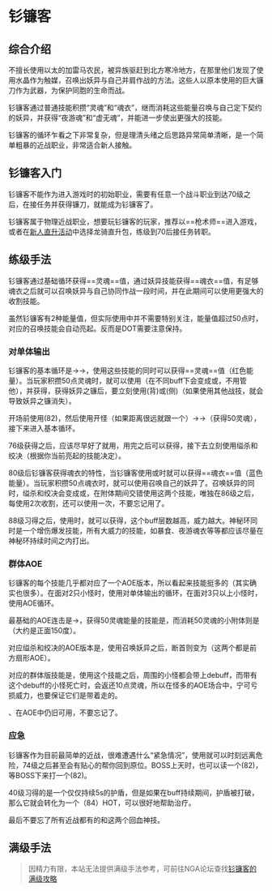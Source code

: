 # 钐镰客
<FloatTOC />

## 综合介绍

不擅长使用以太的加雷马农民，被异族驱赶到北方寒冷地方，在那里他们发现了使用水晶作为触媒，召唤出妖异与自己并肩作战的方法。这些人以原本使用的巨大镰刀作为武器，为保护同胞的生命而战。

钐镰客通过普通技能积攒“灵魂”和“魂衣”，继而消耗这些能量召唤与自己定下契约的妖异，并获得“夜游魂”和“虚无魂”，并能进一步使出更强大的技能。

钐镰客的循环乍看之下非常复杂，但是理清头绪之后思路异常简单清晰，是一个简单粗暴的近战职业，非常适合新人接触。

## 钐镰客入门

钐镰客不能作为进入游戏时的初始职业，需要有任意一个战斗职业到达70级之后，在<Pos name="乌尔达哈现世回廊" :x="12.8" :y="8.6" />接任务<quest name="何谓钐镰客"  type="plus"/>并获得镰刀，就能成为钐镰客了。

钐镰客属于物理近战职业，想要玩钐镰客的玩家，推荐以==枪术师==进入游戏，或者在[新人直升活动](/before/pay.md#萌新招待领多重福利)中选择龙骑直升包，练级到70后接任务转职。

## 练级手法

钐镰客通过基础循环获得==灵魂==值，通过妖异技能获得==魂衣==值，有足够魂衣之后就可以召唤妖异与自己协同作战一段时间，并在此期间可以使用更强大的收割技能。

虽然钐镰客有2种能量值，但实际使用中并不需要特别关注，能量值超过50点时，对应的召唤技能会自动亮起。反而是<Status :id="2586" name="死亡烙印" />DOT需要注意保持。

### 对单体输出

钐镰客的基本循环是<Action name="切割" />→<Action name="增盈切割" />→<Action name="地狱切割" />，使用这些技能的同时可以获得==灵魂==值（红色能量）。当玩家积攒50点灵魂时，就可以使用<Action name="隐匿挥割" />（在不同buff下会变成<Action name="绞决爪" />或<Action name="缢杀爪" />，不用管他），并获得<Status :id="2587" name="妖异之镰" />，获得妖异之镰后，要立刻使用<Action name="缢杀" />(背)或<Action name="绞决" />(侧)（如果使用其他战技，就会导致妖异之镰消失）。

开场前使用<Action name="播魂种" />(82)，然后使用<Action name="勾刃" />开怪（如果距离很远就跟一个<Action name="地狱入境" />）→<Action name="死亡之影" />→<Action name="灵魂切割" />（获得50灵魂），接下来进入基本循环。

76级获得<Action name="暴食" />之后，应该尽早好了就用，用完之后可以获得<Status :id="2587" name="妖异之镰" :stack="1" />，接下去立刻使用缢杀和绞决（根据你当前亮起的技能决定）。

80级后钐镰客获得魂衣的特性，当钐镰客使用<Action name="缢杀" />或<Action name="绞决" />时就可以获得==魂衣==值（蓝色能量）。当玩家积攒50点魂衣时，就可以使用<Action name="夜游魂衣" />召唤自己的妖异了。召唤妖异的同时，缢杀和绞决会变成<Action name="虚无收割" />或<Action name="交错收割" />，在附体期间交错使用这两个技能，唯独在86级之后，每使用2次收割，还可以使用一次<Action name="夜游魂切割" />，不要忘记用了。

88级习得<Action name="大丰收" />之后，使用<Action name="神秘环" />时，就可以获得<Status :id="2592" name="死亡祭品" />，这个buff层数越高，<Action name="大丰收" />威力越大。神秘环同时是一个增伤爆发技能，所有大威力的技能，如暴食、夜游魂衣等等都应该尽量在神秘环持续时间之内打出。

### 群体AOE

钐镰客的每个技能几乎都对应了一个AOE版本，所以看起来技能挺多的（其实确实也很多）。在面对2只小怪时，使用对单体输出的循环，在面对3只以上小怪时，使用AOE循环。

最基础的AOE连击是<Action name="旋转钐割" />→<Action name="噩梦钐割" />，获得50灵魂能量的技能是<Action name="灵魂钐割" />，而消耗50灵魂的小附体则是<Action name="束缚挥割" />（大约是正面150度）。

对应缢杀和绞决的AOE版本是<Action name="断首" />，使用<Action name="夜游魂衣" />召唤妖异之后，断首则变为<Action name="阴冷收割" />（这两个都是前方扇形AOE）。

对应<Action name="死亡之影" />的群体版技能是<Action name="死亡之涡" />，使用这个技能之后，周围的小怪都会带上<Status :id="2586" name="死亡烙印" />debuff，而带有这个debuff的小怪死亡时，会返还10点灵魂，所以在怪多的AOE场合中，宁可亏损威力，也要保证它们是带着<Status :id="2586" name="死亡烙印" />走的。

<Action name="暴食" />、<Action name="播魂种" />在AOE中仍旧可用，不要忘记了。

### 应急

钐镰客作为目前最简单的近战，很难遭遇什么“紧急情况”，使用<Action name="地狱出境" />就可以时刻远离危险，74级之后甚至会有贴心的<Action name="回退" />帮你回到原位。BOSS上天时，也可以读一个<Action name="播魂种" />(82)，等BOSS下来打一个<Action name="收货月" />(82)。

40级习得的<Action name="神秘纹" />是一个仅仅持续5s的护盾，但是如果在buff持续期间，护盾被打破，那么它就会转化为一个<Status :id="2598" name="活性纹" />（84）HOT，可以很好地帮助治疗。

最后不要忘了所有近战都有的<Action name="内丹" />和<Action name="浴血" />这两个回血神技。

## 满级手法

> 因精力有限，本站无法提供满级手法参考，可前往NGA论坛查找[钐镰客的满级攻略](https://bbs.nga.cn/thread.php?key=%E9%92%90%E9%95%B0&fid=698)

